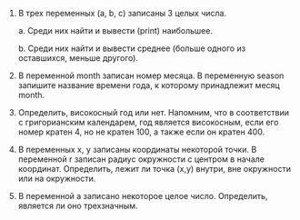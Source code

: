 1. В трех переменных (a, b, c) записаны 3 целых числа.

    a. Среди них найти и вывести (print) наибольшее.

    b. Среди них найти и вывести среднее (больше одного из оставшихся, меньше другого).

2. В переменной month записан номер месяца. В переменную season запишите название времени года, к которому принадлежит месяц month.

3. Определить, високосный год или нет. Напомним, что в соответствии с григорианским календарем, год является високосным, если его номер кратен 4, но не кратен 100, а также если он кратен 400.

4. В переменных x, y записаны координаты некоторой точки. В переменной r записан радиус окружности с центром в начале координат. Определить, лежит ли точка (x,y) внутри, вне окружности или на окружности.

5. В переменной a записано некоторое целое число. Определить, является ли оно трехзначным.
